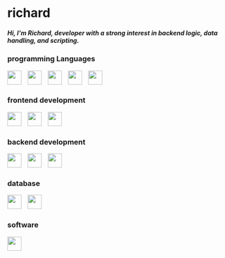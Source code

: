# richard

##### Hi, I'm Richard, developer with a strong interest in backend logic, data handling, and scripting.
### programming Languages

<img height="32" width="32" style="margin-right: 10px;" src="https://cdn.simpleicons.org/c/black" />
<img height="32" width="32" style="margin-right: 10px;" src="https://cdn.simpleicons.org/lua/black" />
<img height="32" width="32" style="margin-right: 10px;" src="https://cdn.simpleicons.org/javascript/black" />
<img height="32" width="32" style="margin-right: 10px;" src="https://cdn.simpleicons.org/php/black" />
<img height="32" width="32" style="margin-right: 10px;" src="https://cdn.simpleicons.org/python/black" />

### frontend development 
<img height="32" width="32" style="margin-right: 10px;" src="https://cdn.simpleicons.org/html5/black" />
<img height="32" width="32" style="margin-right: 10px;" src="https://cdn.simpleicons.org/css/black" />
<img height="32" width="32" style="margin-right: 10px;" src="https://cdn.simpleicons.org/tailwindcss/black" />

### backend development 
<img height="32" width="32" style="margin-right: 10px;" src="https://cdn.simpleicons.org/nodedotjs/black" />
<img height="32" width="32" style="margin-right: 10px;" src="https://cdn.simpleicons.org/nginx/black" />
<img height="32" width="32" style="margin-right: 10px;" src="https://cdn.simpleicons.org/express/black" />

### database
<img height="32" width="32" style="margin-right: 10px;" src="https://cdn.simpleicons.org/mysql/black" />
<img height="32" width="32" style="margin-right: 10px;" src="https://cdn.simpleicons.org/mariadb/black" />

### software
<img height="32" width="32" style="margin-right: 10px;" src="https://cdn.simpleicons.org/figma/black" />

